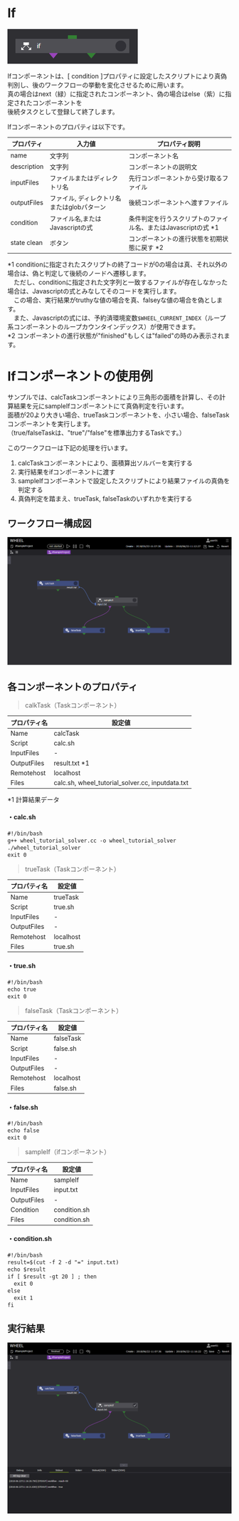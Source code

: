 # If

![img](./img/if/if.png "if")  

Ifコンポーネントは、[ condition ]プロパティに設定したスクリプトにより真偽判別し、後のワークフローの挙動を変化させるために用います。  
真の場合はnext（緑）に指定されたコンポーネント、偽の場合はelse（紫）に指定されたコンポーネントを  
後続タスクとして登録して終了します。  

Ifコンポーネントのプロパティは以下です。

| プロパティ | 入力値 | プロパティ説明 |
|----|----|----|
| name | 文字列 |  コンポーネント名 |
| description | 文字列 | コンポーネントの説明文 |
| inputFiles | ファイルまたはディレクトリ名 | 先行コンポーネントから受け取るファイル |
| outputFiles | ファイル, ディレクトリ名またはglobパターン | 後続コンポーネントへ渡すファイル |
| condition | ファイル名,またはJavascriptの式 | 条件判定を行うスクリプトのファイル名、またはJavascriptの式 *1 |
| state clean | ボタン | コンポーネントの進行状態を初期状態に戻す *2 |

*1 conditionに指定されたスクリプトの終了コードが0の場合は真、それ以外の場合は、偽と判定して後続のノードへ遷移します。  
　ただし、conditionに指定された文字列と一致するファイルが存在しなかった場合は、Javascriptの式とみなしてそのコードを実行します。  
　この場合、実行結果がtruthyな値の場合を真、falseyな値の場合を偽とします。  
　また、Javascriptの式には、予約済環境変数`$WHEEL_CURRENT_INDEX`（ループ系コンポーネントのループカウンタインデックス）が使用できます。  
*2 コンポーネントの進行状態が"finished"もしくは"failed"の時のみ表示されます。

# Ifコンポーネントの使用例

サンプルでは、calcTaskコンポーネントにより三角形の面積を計算し、その計算結果を元にsampleIfコンポーネントにて真偽判定を行います。  
面積が20より大きい場合、trueTaskコンポーネントを、小さい場合、falseTaskコンポーネントを実行します。  
（true/falseTaskは、"true"/"false"を標準出力するTaskです。）  

このワークフローは下記の処理を行います。

1. calcTaskコンポーネントにより、面積算出ソルバーを実行する
2. 実行結果をifコンポーネントに渡す
3. sampleIfコンポーネントで設定したスクリプトにより結果ファイルの真偽を判定する
4. 真偽判定を踏まえ、trueTask, falseTaskのいずれかを実行する

## ワークフロー構成図

![img](./img/if/if_workflow.png "if_workflow") 

## 各コンポーネントのプロパティ

> calkTask（Taskコンポーネント）

| プロパティ名 | 設定値 |
| ---- | ---- |
| Name | calcTask |
| Script | calc.sh |
| InputFiles | - |
| OutputFiles | result.txt *1 |
| Remotehost | localhost |
| Files | calc.sh, wheel_tutorial_solver.cc, inputdata.txt |  

*1 計算結果データ

#### ・calc.sh

```
#!/bin/bash
g++ wheel_tutorial_solver.cc -o wheel_tutorial_solver  
./wheel_tutorial_solver  
exit 0
```

> trueTask（Taskコンポーネント）

| プロパティ名 | 設定値 |
| ---- | ---- |
| Name | trueTask |
| Script | true.sh |
| InputFiles | - |
| OutputFiles | - |
| Remotehost | localhost |
| Files | true.sh |  

#### ・true.sh

```
#!/bin/bash  
echo true  
exit 0
```

> falseTask（Taskコンポーネント）

| プロパティ名 | 設定値 |
| ---- | ---- |
| Name | falseTask |
| Script | false.sh |
| InputFiles | - |
| OutputFiles | - |
| Remotehost | localhost |
| Files | false.sh |  

#### ・false.sh

```
#!/bin/bash  
echo false  
exit 0
```

> sampleIf（ifコンポーネント）

| プロパティ名 | 設定値 |
| ---- | ---- |
| Name | sampleIf |
| InputFiles | input.txt |
| OutputFiles | - |
| Condition | condition.sh |
| Files | condition.sh |  

#### ・condition.sh

```
#!/bin/bash
result=$(cut -f 2 -d "=" input.txt)
echo $result
if [ $result -gt 20 ] ; then
  exit 0
else
  exit 1
fi 
```

## 実行結果

![img](./img/if/if_workflow_result.png "if_workflow_result") 
